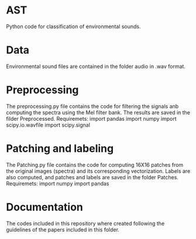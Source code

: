 # AST
Python code for classification of environmental sounds. 


# Data
Environmental sound files are contained in the folder audio in .wav format.

# Preprocessing
The preprocessing.py file contains the code for filtering the signals anb computing the spectra using the Mel filter bank. The results are saved in the filder Preprocessed. 
Requiremets: 
import pandas 
import numpy 
import scipy.io.wavfile
import scipy.signal  

# Patching and labeling 
The Patching.py file contains the code for computing 16X16 patches from the original images (spectra) and its corresponding vectorization. 
Labels are also computed, and patches and labels are saved in the folder Patches.
Requiremets: 
import numpy 
import pandas 

# Documentation
The codes included in this repository where created following the guidelines of the papers included in this folder.
